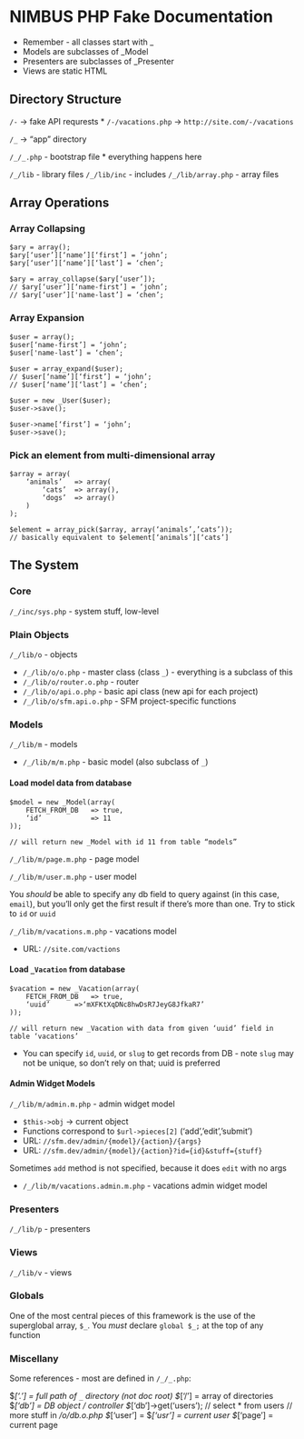 # NIMBUS PHP Fake Documentation

* Remember - all classes start with _
* Models are subclasses of _Model
* Presenters are subclasses of _Presenter
* Views are static HTML

## Directory Structure 

`/-` -> fake API requrests
     * `/-/vacations.php` -> `http://site.com/-/vacations`

`/_` -> “app” directory

`/_/_.php` - bootstrap file
	* everything happens here

`/_/lib` - library files
`/_/lib/inc` - includes
`/_/lib/array.php` - array files

## Array Operations

### Array Collapsing
```
$ary = array();
$ary[‘user’][‘name’][‘first’] = ‘john’;
$ary[‘user’][‘name’][‘last’] = ‘chen’;

$ary = array_collapse($ary[‘user’]);
// $ary[‘user’][‘name-first’] = ‘john’;
// $ary[‘user’]['name-last’] = ‘chen’;
```

### Array Expansion
```
$user = array();
$user[‘name-first’] = ‘john’;
$user['name-last’] = ‘chen’;

$user = array_expand($user);
// $user[‘name’][‘first’] = ‘john’;
// $user[‘name’][‘last’] = ‘chen’;

$user = new _User($user);
$user->save();

$user->name[‘first’] = ‘john’;
$user->save();
```

### Pick an element from multi-dimensional array
```
$array = array(
	‘animals’	=> array(
		‘cats’	=> array(),
		‘dogs’	=> array()
	)
);

$element = array_pick($array, array(‘animals’,’cats’));
// basically equivalent to $element[‘animals’][‘cats’]
```

## The System

### Core

`/_/inc/sys.php` - system stuff, low-level

### Plain Objects

`/_/lib/o` - objects

  * `/_/lib/o/o.php` - master class (class `_`) - everything is a subclass of this
  * `/_/lib/o/router.o.php` - router
  * `/_/lib/o/api.o.php` - basic api class (new api for each project)
  * `/_/lib/o/sfm.api.o.php` - SFM project-specific functions

### Models

`/_/lib/m` - models  

  * `/_/lib/m/m.php` - basic model (also subclass of `_`)


#### Load model data from database

```
$model = new _Model(array(
	FETCH_FROM_DB	=> true,
	‘id’			=> 11
));

// will return new _Model with id 11 from table “models”
```

`/_/lib/m/page.m.php` - page model

`/_/lib/m/user.m.php` - user model

You *should* be able to specify any db field to query against (in this case, `email`), but you’ll only get the first result if there’s more than one. Try to stick to `id` or `uuid`



`/_/lib/m/vacations.m.php` - vacations model
  * URL: `//site.com/vactions`

#### Load `_Vacation` from database

```
$vacation = new _Vacation(array(
	FETCH_FROM_DB	=> true,
	‘uuid’		=>‘mXFKtXqDNc8hwDsR7JeyG8JfkaR7’
)); 

// will return new _Vacation with data from given ‘uuid’ field in table ‘vacations’
```

  * You can specify `id`, `uuid`, or `slug` to get records from DB - note `slug` may not be unique, so don’t rely on that; uuid is preferred

#### Admin Widget Models

`/_/lib/m/admin.m.php` - admin widget model
  * `$this->obj` -> current object
  * Functions correspond to `$url->pieces[2]` (‘add’,’edit’,’submit’)
  * URL: `//sfm.dev/admin/{model}/{action}/{args}`
  * URL: `//sfm.dev/admin/{model}/{action}?id={id}&stuff={stuff}`

Sometimes `add` method is not specified, because it does `edit` with no args
  * `/_/lib/m/vacations.admin.m.php` - vacations admin widget model

### Presenters

`/_/lib/p` - presenters

### Views

`/_/lib/v` - views

### Globals

One of the most central pieces of this framework is the use of the superglobal array, `$_`. You *must* declare `global $_;` at the top of any function

### Miscellany

Some references - most are defined in `/_/_.php`:

$_[‘.’] = full path of `_` directory (*not* doc root)
$_[‘/’] = array of directories
$_[‘db’] = DB object / controller
	$_[‘db’]->get(‘users’); 	// select * from users
	// more stuff  in _/o/db.o.php
$_[‘user’] = $_[‘usr’] = current user
$_[‘page’] = current page

